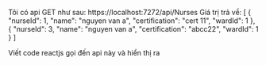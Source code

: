 Tôi có api GET như sau:
https://localhost:7272/api/Nurses
Giá trị trả về:
[
  {
    "nurseId": 1,
    "name": "nguyen van a",
    "certification": "cert 11",
    "wardId": 1
  },
  {
    "nurseId": 3,
    "name": "nguyen van a",
    "certification": "abcc22",
    "wardId": 1
  }
]

Viết code reactjs gọi đến api này và hiển thị ra